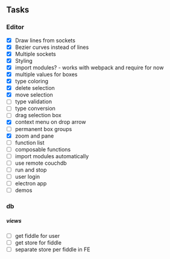 ## Tasks

### Editor

- [x] Draw lines from sockets
- [x] Bezier curves instead of lines
- [x] Multiple sockets
- [x] Styling
- [x] import modules? - works with webpack and require for now
- [x] multiple values for boxes
- [x] type coloring
- [x] delete selection
- [x] move selection
- [ ] type validation
- [ ] type conversion
- [ ] drag selection box
- [x] context menu on drop arrow
- [ ] permanent box groups
- [x] zoom and pane
- [ ] function list
- [ ] composable functions
- [ ] import modules automatically
- [ ] use remote couchdb
- [ ] run and stop
- [ ] user login
- [ ] electron app
- [ ] demos

### db

##### views

- [ ] get fiddle for user
- [ ] get store for fiddle
- [ ] separate store per fiddle in FE